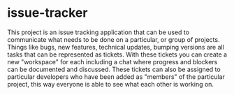 # issue-tracker

This project is an issue tracking application that can be used to communicate what needs to be done on a particular, or group of projects. Things like bugs, new features, technical updates, bumping versions are all tasks that can be represented as tickets. With these tickets you can create a new "workspace" for each including a chat where progress and blockers can be documented and discussed. These tickets can also be assigned to particular developers who have been added as "members" of the particular project, this way everyone is able to see what each other is working on.
